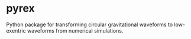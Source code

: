 # pyrex
Python package for transforming circular gravitational waveforms to low-exentric waveforms from numerical simulations.
